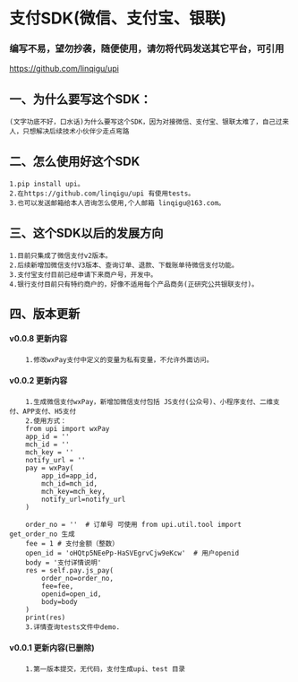 # 支付SDK(微信、支付宝、银联)
### 编写不易，望勿抄袭，随便使用，请勿将代码发送其它平台，可引用
https://github.com/linqigu/upi
## 一、为什么要写这个SDK：
    (文字功底不好，口水话)为什么要写这个SDK，因为对接微信、支付宝、银联太难了，自己过来人，只想解决后续技术小伙伴少走点弯路
## 二、怎么使用好这个SDK
    1.pip install upi。
    2.在https://github.com/linqigu/upi 有使用tests。
    3.也可以发送邮箱给本人咨询怎么使用,个人邮箱 linqigu@163.com。
## 三、这个SDK以后的发展方向
    1.目前只集成了微信支付v2版本。
    2.后续新增加微信支付V3版本、查询订单、退款、下载账单待微信支付功能。
    3.支付宝支付目前已经申请下来商户号，开发中。
    4.银行支付目前只有特约商户的，好像不适用每个产品商务(正研究公共银联支付)。
## 四、版本更新
####  v0.0.8 更新内容
        1.修改wxPay支付中定义的变量为私有变量，不允许外面访问。
####  v0.0.2 更新内容
        1.生成微信支付wxPay，新增加微信支付包括 JS支付(公众号)、小程序支付、二维支付、APP支付、H5支付
        2.使用方式：
        from upi import wxPay
        app_id = ''
        mch_id = ''
        mch_key = ''
        notify_url = ''
        pay = wxPay(
            app_id=app_id,
            mch_id=mch_id,
            mch_key=mch_key,
            notify_url=notify_url
        )
        
        order_no = ''  # 订单号 可使用 from upi.util.tool import get_order_no 生成
        fee = 1 # 支付金额（整数）
        open_id = 'oHQtp5NEePp-HaSVEgrvCjw9eKcw'  # 用户openid
        body = '支付详情说明'
        res = self.pay.js_pay(
            order_no=order_no,
            fee=fee,
            openid=open_id,
            body=body
        )
        print(res)
        3.详情查询tests文件中demo.
#### v0.0.1 更新内容(已删除)
        1.第一版本提交，无代码，支付生成upi、test 目录
